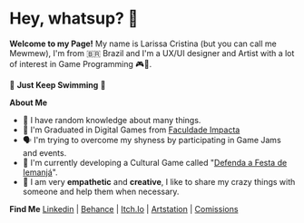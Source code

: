 # Hey, whatsup? 👋

**Welcome to my Page!**
My name is Larissa Cristina (but you can call me Mewmew), I'm from 🇧🇷 Brazil and I'm a UX/UI designer and Artist  with a lot of interest in Game Programming 🎮👾.

🧠 **Just Keep Swimming** 🐠

**About Me**
 - 🤪 I have random knowledge about many things.
 - 👾 I'm Graduated in Digital Games from [Faculdade Impacta](https://www.impacta.edu.br/graduacoes/jogos-digitais)
 - 🗣️ I'm trying to overcome my shyness by participating in Game Jams and events.
 - 🌊 I'm currently developing a Cultural Game called "[Defenda a Festa de Iemanjá](https://linktr.ee/LulaMakeGame)".
 - 💬 I am very **empathetic** and **creative**, I like to share my crazy things with someone and help them when necessary.
 
**Find Me**
[Linkedin](https://www.linkedin.com/in/mewmewdevart/) | [Behance](https://www.behance.net/MewmewDevArt) | [Itch.Io](https://mewmewdevart.itch.io/) | [Artstation](https://mewmewdevart.artstation.com/) | [Comissions](https://www.vintepila.com.br/user-profile/NDk0NTkzMjY4OTc=/)
